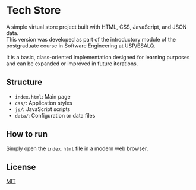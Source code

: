# Tech Store

A simple virtual store project built with HTML, CSS, JavaScript, and JSON data.  
This version was developed as part of the introductory module of the postgraduate course in Software Engineering at USP/ESALQ.

It is a basic, class-oriented implementation designed for learning purposes and can be expanded or improved in future iterations.

## Structure

- `index.html`: Main page
- `css/`: Application styles
- `js/`: JavaScript scripts
- `data/`: Configuration or data files

## How to run

Simply open the `index.html` file in a modern web browser.

## License

[MIT](LICENSE)
